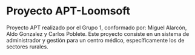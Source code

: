 # Proyecto APT-Loomsoft
Proyecto APT realizado por el Grupo 1, conformado por: Miguel Alarcón, Aldo Gonzalez y Carlos Poblete.
Este proyecto consiste en un sistema de administrador y gestión para un centro médico, específicamente los de sectores rurales.

